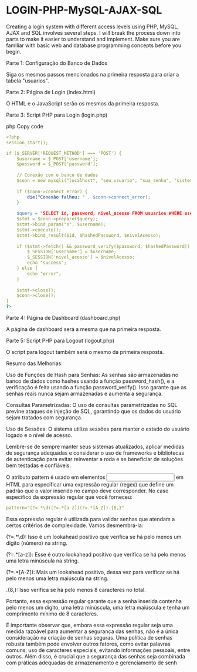 # LOGIN-PHP-MySQL-AJAX-SQL
Creating a login system with different access levels using PHP, MySQL, AJAX and SQL involves several steps. I will break the process down into parts to make it easier to understand and implement. Make sure you are familiar with basic web and database programming concepts before you begin.


Parte 1: Configuração do Banco de Dados

Siga os mesmos passos mencionados na primeira resposta para criar a tabela "usuarios".

Parte 2: Página de Login (index.html)

O HTML e o JavaScript serão os mesmos da primeira resposta.

Parte 3: Script PHP para Login (login.php)

php
Copy code
```yaml
<?php
session_start();

if ($_SERVER['REQUEST_METHOD'] === 'POST') {
    $username = $_POST['username'];
    $password = $_POST['password'];
    
    // Conexão com o banco de dados
    $conn = new mysqli("localhost", "seu_usuario", "sua_senha", "sistema_login");
    
    if ($conn->connect_error) {
        die("Conexão falhou: " . $conn->connect_error);
    }
    
    $query = "SELECT id, password, nivel_acesso FROM usuarios WHERE username = ?";
    $stmt = $conn->prepare($query);
    $stmt->bind_param("s", $username);
    $stmt->execute();
    $stmt->bind_result($id, $hashedPassword, $nivelAcesso);
    
    if ($stmt->fetch() && password_verify($password, $hashedPassword)) {
        $_SESSION['username'] = $username;
        $_SESSION['nivel_acesso'] = $nivelAcesso;
        echo "success";
    } else {
        echo "error";
    }
    
    $stmt->close();
    $conn->close();
}
?>
```
Parte 4: Página de Dashboard (dashboard.php)

A página de dashboard será a mesma que na primeira resposta.

Parte 5: Script PHP para Logout (logout.php)

O script para logout também será o mesmo da primeira resposta.

Resumo das Melhorias:

Uso de Funções de Hash para Senhas: As senhas são armazenadas no banco de dados como hashes usando a função password_hash(), e a verificação é feita usando a função password_verify(). Isso garante que as senhas reais nunca sejam armazenadas e aumenta a segurança.

Consultas Parametrizadas: O uso de consultas parametrizadas no SQL previne ataques de injeção de SQL, garantindo que os dados do usuário sejam tratados com segurança.

Uso de Sessões: O sistema utiliza sessões para manter o estado do usuário logado e o nível de acesso.

Lembre-se de sempre manter seus sistemas atualizados, aplicar medidas de segurança adequadas e considerar o uso de frameworks e bibliotecas de autenticação para evitar reinventar a roda e se beneficiar de soluções bem testadas e confiáveis.

O atributo pattern é usado em elementos <input> em HTML para especificar uma expressão regular (regex) que define um padrão que o valor inserido no campo deve corresponder. No caso específico da expressão regular que você forneceu:
```yaml
pattern="(?=.*\d)(?=.*[a-z])(?=.*[A-Z]).{8,}"
```
Essa expressão regular é utilizada para validar senhas que atendam a certos critérios de complexidade. Vamos desmembrá-la:

(?=.*\d): Isso é um lookahead positivo que verifica se há pelo menos um dígito (número) na string.

(?=.*[a-z]): Esse é outro lookahead positivo que verifica se há pelo menos uma letra minúscula na string.

(?=.*[A-Z]): Mais um lookahead positivo, dessa vez para verificar se há pelo menos uma letra maiúscula na string.

.{8,}: Isso verifica se há pelo menos 8 caracteres no total.


Portanto, essa expressão regular garante que a senha inserida contenha pelo menos um dígito, uma letra minúscula, uma letra maiúscula e tenha um comprimento mínimo de 8 caracteres.

É importante observar que, embora essa expressão regular seja uma medida razoável para aumentar a segurança das senhas, não é a única consideração na criação de senhas seguras. Uma política de senhas robusta também pode envolver outros fatores, como evitar palavras comuns, uso de caracteres especiais, evitando informações pessoais, entre outros. Além disso, é crucial que a segurança das senhas seja combinada com práticas adequadas de armazenamento e gerenciamento de senh

